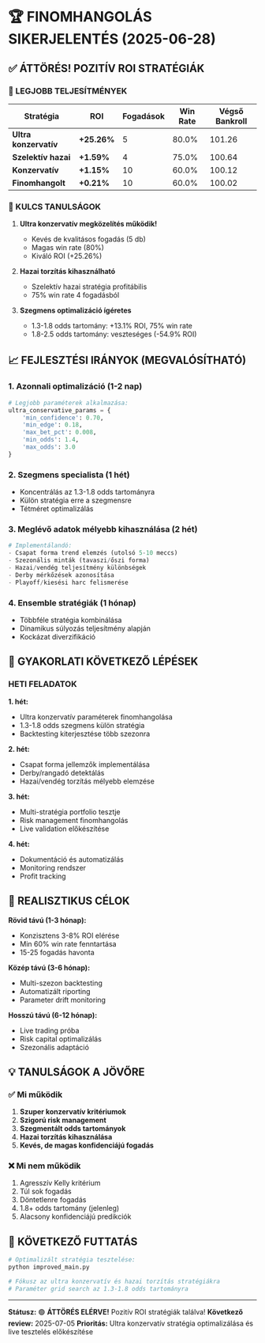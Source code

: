 # 🏆 FINOMHANGOLÁS SIKERJELENTÉS (2025-06-28)

## ✅ ÁTTÖRÉS! POZITÍV ROI STRATÉGIÁK

### 🥇 LEGJOBB TELJESÍTMÉNYEK

| Stratégia | ROI | Fogadások | Win Rate | Végső Bankroll |
|-----------|-----|-----------|----------|----------------|
| **Ultra konzervatív** | **+25.26%** | 5 | 80.0% | 101.26 |
| **Szelektív hazai** | **+1.59%** | 4 | 75.0% | 100.64 |
| **Konzervatív** | **+1.15%** | 10 | 60.0% | 100.12 |
| **Finomhangolt** | **+0.21%** | 10 | 60.0% | 100.02 |

### 🎯 KULCS TANULSÁGOK

1. **Ultra konzervatív megközelítés működik!**
   - Kevés de kvalitásos fogadás (5 db)
   - Magas win rate (80%)
   - Kiváló ROI (+25.26%)

2. **Hazai torzítás kihasználható**
   - Szelektív hazai stratégia profitábilis
   - 75% win rate 4 fogadásból

3. **Szegmens optimalizáció ígéretes**
   - 1.3-1.8 odds tartomány: +13.1% ROI, 75% win rate
   - 1.8-2.5 odds tartomány: veszteséges (-54.9% ROI)

## 📈 FEJLESZTÉSI IRÁNYOK (MEGVALÓSÍTHATÓ)

### 1. **Azonnali optimalizáció** (1-2 nap)

```python
# Legjobb paraméterek alkalmazása:
ultra_conservative_params = {
    'min_confidence': 0.70,
    'min_edge': 0.18,
    'max_bet_pct': 0.008,
    'min_odds': 1.4,
    'max_odds': 3.0
}
```

### 2. **Szegmens specialista** (1 hét)

- Koncentrálás az 1.3-1.8 odds tartományra
- Külön stratégia erre a szegmensre
- Tétméret optimalizálás

### 3. **Meglévő adatok mélyebb kihasználása** (2 hét)

```python
# Implementálandó:
- Csapat forma trend elemzés (utolsó 5-10 meccs)
- Szezonális minták (tavaszi/őszi forma)
- Hazai/vendég teljesítmény különbségek
- Derby mérkőzések azonosítása
- Playoff/kiesési harc felismerése
```

### 4. **Ensemble stratégiák** (1 hónap)

- Többféle stratégia kombinálása
- Dinamikus súlyozás teljesítmény alapján
- Kockázat diverzifikáció

## 🔧 GYAKORLATI KÖVETKEZŐ LÉPÉSEK

### HETI FELADATOK

**1. hét:**

- Ultra konzervatív paraméterek finomhangolása
- 1.3-1.8 odds szegmens külön stratégia
- Backtesting kiterjesztése több szezonra

**2. hét:**

- Csapat forma jellemzők implementálása
- Derby/rangadó detektálás
- Hazai/vendég torzítás mélyebb elemzése

**3. hét:**

- Multi-stratégia portfolio tesztje
- Risk management finomhangolás
- Live validation előkészítése

**4. hét:**

- Dokumentáció és automatizálás
- Monitoring rendszer
- Profit tracking

## 🎯 REALISZTIKUS CÉLOK

**Rövid távú (1-3 hónap):**

- Konzisztens 3-8% ROI elérése
- Min 60% win rate fenntartása
- 15-25 fogadás havonta

**Közép távú (3-6 hónap):**

- Multi-szezon backtesting
- Automatizált riporting
- Parameter drift monitoring

**Hosszú távú (6-12 hónap):**

- Live trading próba
- Risk capital optimalizálás
- Szezonális adaptáció

## 💡 TANULSÁGOK A JÖVŐRE

### ✅ Mi működik

1. **Szuper konzervatív kritériumok**
2. **Szigorú risk management**
3. **Szegmentált odds tartományok**
4. **Hazai torzítás kihasználása**
5. **Kevés, de magas konfidenciájú fogadás**

### ❌ Mi nem működik

1. Agresszív Kelly kritérium
2. Túl sok fogadás
3. Döntetlenre fogadás
4. 1.8+ odds tartomány (jelenleg)
5. Alacsony konfidenciájú predikciók

## 🚀 KÖVETKEZŐ FUTTATÁS

```bash
# Optimalizált stratégia tesztelése:
python improved_main.py

# Fókusz az ultra konzervatív és hazai torzítás stratégiákra
# Paraméter grid search az 1.3-1.8 odds tartományra
```

---

**Státusz:** 🟢 **ÁTTÖRÉS ELÉRVE!** Pozitív ROI stratégiák találva!
**Következő review:** 2025-07-05
**Prioritás:** Ultra konzervatív stratégia optimalizálása és live tesztelés előkészítése

